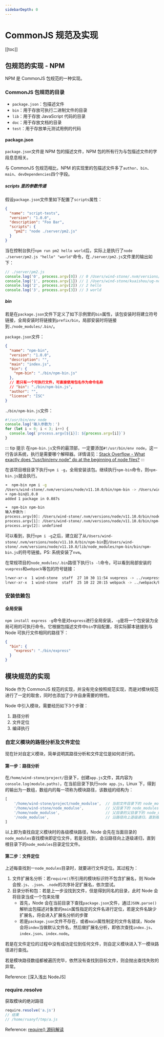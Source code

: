 ```yaml
---
sidebarDepth: 0
---
```


# CommonJS 规范及实现

[[toc]]

## 包规范的实现 - NPM

NPM 是 CommonJS 包规范的一种实现。

### CommonJS 包规范的目录

- `package.json`：包描述文件
- `bin`：用于存放可执行二进制文件的目录
- `lib`：用于存放 JavaScript 代码的目录
- `doc`：用于存放文档的目录
- `test`：用于存放单元测试用例的代码

#### package.json

`package.json`文件是 NPM 包的描述文件，NPM 包的所有行为与包描述文件的字段息息相关。

与 CommonJS 包规范相比，NPM 的实现里的包描述文件多了`author`、`bin`、`main`、`devDependencies`四个字段。

##### scripts 里的参数传递

假设`package.json`文件里如下配置了`scripts`属性：

```json
{
  "name": "script-tests",
  "version": "1.0.0",
  "description": "Foo Bar",
  "scripts": {
    "pm2": "node ./server/pm2.js"
  }
}
```

当在控制台执行`npm run pm2 hello world`后，实际上是执行了`node ./server/pm2.js "hello" "world"`命令，在`./server/pm2.js`文件里的输出如下：

```js
// ./server/pm2.js
console.log('0', process.argv[0]) // 0 /Users/wind-stone/.nvm/versions/node/v11.10.0/bin/node
console.log('1', process.argv[1]) // 1 /Users/wind-stone/kuaishou/ug-node-h5/server/pm2.js
console.log('2', process.argv[2]) // 2 hello
console.log('3', process.argv[3]) // 3 world
```

##### bin

若是在`package.json`文件下定义了如下示例里的`bin`属性，该包安装时将建立符号链接，全局安装时将链接到`prefix/bin`，局部安装时将链接到`./node_modules/.bin/`。

`package.json`文件：

```json
{
  "name": "npm-bin",
  "version": "1.0.0",
  "description": "",
  "main": "index.js",
  "bin": {
    "npm-bin": "./bin/npm-bin.js"
  },
  // 若只有一个可执行文件，可直接使用包名作为命令名称
  // "bin": "./bin/npm-bin.js",
  "author": "",
  "license": "ISC"
}
```

`./bin/npm-bin.js`文件：

```js
#!/usr/bin/env node
console.log('输入参数为：')
for (let i = 0; i < 3; i++) {
  console.log(`process.argv[${i}]: ${process.argv[i]}`)
}
```

::: tip 提示
在`npm-bin.js`文件的最顶部，一定要添加`#!/usr/bin/env node`，这一行告诉系统，执行是需要哪个解释器。详情请见：[Stack Overflow - What exactly does “/usr/bin/env node” do at the beginning of node files?](https://stackoverflow.com/questions/33509816/what-exactly-does-usr-bin-env-node-do-at-the-beginning-of-node-files)
:::

在该项目根目录下执行`npm i -g`，全局安装该包。继续执行`npm-bin`命令，则`npm-bin.js`就会执行。

```sh
➜  npm-bin npm i -g
/Users/wind-stone/.nvm/versions/node/v11.10.0/bin/npm-bin -> /Users/wind-stone/.nvm/versions/node/v11.10.0/lib/node_modules/npm-bin/bin/npm-bin.js
+ npm-bin@1.0.0
added 1 package in 0.087s

➜  npm-bin npm-bin
输入参数为：
process.argv[0]: /Users/wind-stone/.nvm/versions/node/v11.10.0/bin/node
process.argv[1]: /Users/wind-stone/.nvm/versions/node/v11.10.0/bin/npm-bin
process.argv[2]: undefined
```

可以看到，执行`npm i -g`之后，建立起了从`/Users/wind-stone/.nvm/versions/node/v11.10.0/bin/npm-bin`到`/Users/wind-stone/.nvm/versions/node/v11.10.0/lib/node_modules/npm-bin/bin/npm-bin.js`的符号链接。PS: 系统安装了`nvm`。

在常规项目的`node_modules/.bin`路径下执行`ls -l`命令，可以看到局部安装的`vuepress`和`webpack`等包的符号链接：

```sh
lrwxr-xr-x  1 wind-stone  staff  27 10 30 11:54 vuepress -> ../vuepress/bin/vuepress.js
lrwxr-xr-x  1 wind-stone  staff  25 10 22 20:15 webpack -> ../webpack/bin/webpack.js
```

### 安装依赖包

#### 全局安装

`npm install express -g`命令是对`express`进行全局安装，`-g`是将一个包安装为全局可用的可执行命令。它根据包描述文件中`bin`字段配置，将实际脚本链接到与 Node 可执行文件相同的路径下：

```json
{
  "bin": {
    "express": "./bin/express"
  }
}
```

## 模块规范的实现

Node 作为 CommonJS 规范的实现，并没有完全按照规范实现，而是对模块规范进行了一定的取舍，同时也添加了少许自身需要的特性。

Node 中引入模块，需要经历如下3个步骤：

1. 路径分析
2. 文件定位
3. 编译执行

### 自定义模块的路径分析及文件定位

现在针对自定义模块，简单说明其路径分析和文件定位是如何进行的。

#### 第一步：路径分析

在`/home/wind-stone/project/`目录下，创建`app.js`文件，其内容为`console.log(module.paths)`，在当前目录下执行`node app.js`，Linux 下，得到的输出为一数组，数组内的每一项称为模块路径，该数组的结构为：

```js
[
    '/home/wind-stone/project/node_modulse',  // 当前文件目录下的 node_modules 目录
    '/home/wind-stone/node_modulse',          // 父目录下的 node_modules 目录
    '/home/node_modulse',                     // 父目录的父目录下的 node_modules 目录
    '/node_modulse',                          // 沿路径向上逐级递归，直到根目录下的 node_modules 目录
]
```

以上即为查找自定义模块时的各级模块路径，Node 会先在当面目录的`node_modules`查找模块即定位文件，若是没找到，会沿路径向上逐级递归，直到根目录下的`node_modules`目录定位文件。

#### 第二步：文件定位

上述每查找到一`node_modules`目录时，就要进行文件定位。其过程为：

1. 文件扩展名分析：若`require()`所引用的模块标识符不包含扩展名，则 Node 会按`.js`、`.json`、`.node`的次序补足扩展名，依次尝试。
2. 目录分析和包：若是上一步没找到文件，但是得到同名的目录，此时 Node 会将目录当成一个包来处理
    - 首先，Node 会在当前目录下查找`package.json`文件，通过`JSON.parse()`解析出包描述对象里的`main`属性指定的文件名进行定位，若是文件名缺少扩展名，将会进入扩展名分析的步骤
    - 若是`package.json`文件不存在，或者`main`属性制定的文件名错误，Node 会将`index`当做默认文件名，然后做扩展名分析，即依次查找`index.js`、`index.json`、`index.node`。

若是在文件定位的过程中没有成功定位到任何文件，则自定义模块进入下一模块路径进行查找。

若是模块路径数组都被遍历完毕，依然没有查找到目标文件，则会抛出查找失败的异常。

Reference: [深入浅出 NodeJS]

### require.resolve

获取模块的绝对路径

```js
require.resolve('a.js')
// 结果
// /home/ruanyf/tmp/a.js
```

Reference: [require() 源码解读](http://www.ruanyifeng.com/blog/2015/05/require.html)
